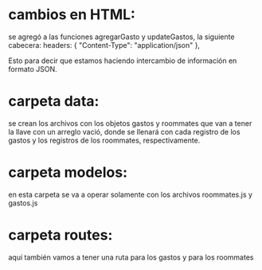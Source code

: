 # cambios en HTML:
se agregó a las funciones agregarGasto y updateGastos, la siguiente cabecera: 
headers: {
    "Content-Type": "application/json"
  },

Esto para decir que estamos haciendo intercambio de información en formato JSON.

# carpeta data:
se crean los archivos con los objetos gastos y roommates que van a tener la llave con un arreglo vació, donde se llenará con cada registro de los gastos y los registros de los roommates, respectivamente.

# carpeta modelos:
en esta carpeta se va a operar solamente con los archivos roommates.js y gastos.js

# carpeta routes:
aquí también vamos a tener una ruta para los gastos y para los roommates
  


